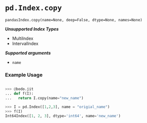 # `pd.Index.copy`

`pandasIndex.copy(name=None, deep=False, dtype=None, names=None)`

***Unsupported Index Types***

- MultiIndex
- IntervalIndex

***Supported arguments***

- `name`

### Example Usage

```py

>>> @bodo.jit
... def f(I):
...   return I.copy(name="new_name")

>>> I = pd.Index([1,2,3], name = "origial_name")
>>> f(I)
Int64Index([1, 2, 3], dtype='int64', name='new_name')
```
